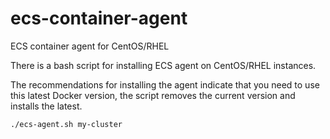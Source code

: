 # ecs-container-agent
ECS container agent for CentOS/RHEL

There is a bash script for installing ECS agent on CentOS/RHEL instances.

The recommendations for installing the agent indicate that you need to use this latest Docker version, the script removes the current version and installs the latest.


```bash
./ecs-agent.sh my-cluster
```

